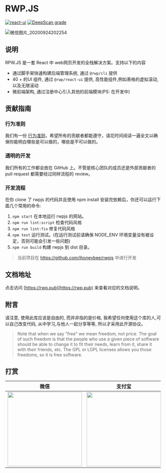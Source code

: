 # RWP.JS

[![react-ui](https://img.shields.io/github/license/jhoneybee/rwpjs)](../../LICENSE) [![DeepScan grade](https://deepscan.io/api/teams/11762/projects/14701/branches/278834/badge/grade.svg)](https://deepscan.io/dashboard#view=project&tid=11762&pid=14701&bid=278834)

![微信图片_20200924202254](https://user-images.githubusercontent.com/24241052/94144519-cd8e4980-fea3-11ea-96c6-5996538bcf18.png)

## 说明

RPW.JS 是一套 React 中 web网页开发的全栈解决方案。支持以下的内容

- 通过脚手架快速构建后端管理系统, 通过 `@rwp/cli` 提供 
- 40 + 的UI 组件, 通过 `@rwp/react-ui` 提供, 高性能组件,例如表格的虚拟滚动,以及无限滚动
- 微前端架构, 通过注册中心引入其他的前端模块(PS: 在开发中)

## 贡献指南

### 行为准则
我们有一份 [行为准则](./CODE_OF_CONDUCT.md)，希望所有的贡献者都能遵守，请花时间阅读一遍全文以确保你能明白哪些是可以做的，哪些是不可以做的。

### 透明的开发

我们所有的工作都会放在 GitHub 上。不管是核心团队的成员还是外部贡献者的 pull request 都需要经过同样流程的 review。

### 开发流程

在你 clone 了 rwpjs 的代码并且使用 npm install 安装完依赖后，你还可以运行下面几个常用的命令:

1. `npm start` 在本地运行 rwpjs 的网站。
2. `npm run lint:script` 检查代码风格
3. `npm run lint:fix` 修复代码风格
4. `npm test` 运行测试。(在运行测试前请确保 NODE_ENV 环境变量没有被设定，否则可能会引发一些问题)
5. `npm run build` 构建 rwpjs 到 dist 目录。

> 当前项目在 https://github.com/jhoneybee/rwpjs 中进行开发

## 文档地址

点击访问 [https://rwp.pub](https://rwp.pub) 来查看对应的文档说明。

## 附言

请注意, 使用此库应该是自由的, 而并非指的是价格, 我希望任何使用这个库的人,可以自己改变代码, 从中学习,与他人一起分享等等, 所以才采用此开源协议。

> Note that when we say "free" we mean freedom, not price. The goal of such freedom is that the people who use a given piece of software should be able to change it to fit their needs, learn from it, share it with their friends, etc. The GPL or LGPL licenses allows you those freedoms, so it is free software.

## 打赏

|微信 | 支付宝
|---- |-------
| <img src="https://rwp.pub/img/wechat.jpg" width="240" />|   <img src="https://rwp.pub/img/alipay.jpg" width="240" />


